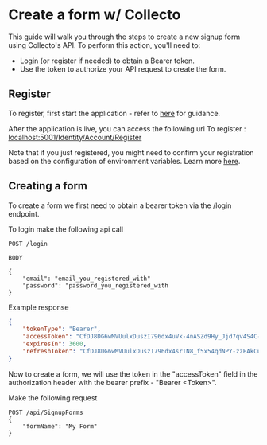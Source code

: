 # Create a form w/ Collecto

This guide will walk you through the steps to create a new signup form using Collecto's API. To perform this action, you'll need to:

- Login (or register if needed) to obtain a Bearer token.
- Use the token to authorize your API request to create the form.

## Register

To register, first start the application - refer to [here](https://www.16elt.com/Collecto/usage/overview/#setup-running-the-application) for guidance.

After the application is live, you can access the following url To register : [localhost:5001/Identity/Account/Register](localhost:5001/Identity/Account/Register)

Note that if you just registered, you might need to confirm your registration based on the configuration of environment variables. Learn more [here](https://www.16elt.com/Collecto/usage/overview/#environment-variables).

## Creating a form

To create a form we first need to obtain a bearer token via the /login endpoint.

To login make the following api call

```
POST /login

BODY

{
    "email": "email_you_registered_with"
    "password": "password_you_registered_with
}
```

Example response

```json
{
    "tokenType": "Bearer",
    "accessToken": "CfDJ8DG6wMVUulxDuszI796dx4uVk-4nASZd9Hy_Jjd7qv4S4C-8O34PvkXlBuRFuA8XM-OmZsb3V3LTaoa2AYVFYOvA2MqbkzY0OyEa4a8HtpAXI8KROFLs8jEwsIOrw47x7xcd4bMdlYlC7hRJd3FXIppf87R7nNDxCcIO-nimkcUAY6weYKwIwa6XWumuyAI89E1EyKbOmyjJOrfi7uf6J1_0JzM7kJkFAHrQR2Um4mdb6zNtD7mwpvjCaCTbWwoH7LKbYO72sNV3DhJs2o7o7G9yJiog0vy9-QQXrWULS2O2N9rMLLB_dfNIDJaqLLMDUWFttQUK0uFvJNrdL7Tu4q-N8Xd0TVGckCbYLxMZQ33aACXdRvQbgyM8LD8nAaydQvVUnAP623-x0UxZFwvCanXkl6fG2vELEhjDClRBDLr2XWMJ-AkgyXoyGyYSqMrbMb2LWXvWv89f_YD8aZ2wBeRS0gTJ2OKYv8tCQhsjO8rGMw5PuIxrsFqej6KEcyFa2LPXKQJjCl8hBJOn_ey0sYC2e08VUCZbE0RQxMuhfH27yBIp76OanXdSrH1Tz7prsJR3O1EalgEwgktFYD2jwSa_3Y5n9GCp_OZ6RFODJp49P5YxhfC-RGPtJW7pGGY9O5Z3xY3n98GjzHKZlZ6gwAFzVg_pniM7B-WWNKmXu9RzCeOlF81RIkqiCWCSp_9vvyll3-AiTtKkDn44KWqbuoE",
    "expiresIn": 3600,
    "refreshToken": "CfDJ8DG6wMVUulxDuszI796dx4srTN8_f5x54qdNPY-zzEAkCulSC2OgdnHFUv0RmL_U-BCLlm_r90b4Moqz7Irh_U4C5t0S-ZklNPjQMiLTGdL1aPpbuuBNVwFpTiDOhrGJGxR-imupgcLc3NCKjpyKSp9e5OaD_lz-XbJGcZiob9Qe2FrDA9ze61m8lwkZ4S0XT16DevxdTz_sJleMbLz7UoIscIN97fStvglSSbDESIAu8ITt14-N-acESBUwPiHHy9Ri-h7ZBHf7vkjwJiH9wlxTo-KhRlES6lVq-LJf0_mig2-MRjS6mmnaSOopFhUJKvqI9PZb0Q5n9dQ8j8uqUgsYWXGbbpTl3z9Wr9E3RnVkqUqaEHagyWRsGycayrBM7_ZaQMGbKo1oNuqFKxxCL8a6IzHq9TNSDyuErv2_GO_Ak6b7gVDvaFahqQv_bPA69x_-dRwYoJ-H5fY___UQ4fL_aYQ21SVo3ksV3Dp6rT3zeQ4Nd5sqohl-fidXvcRjknCDdo0RyY4yuL5dkwYWDOCOQxMoyfJQ0uAA6iFQgL-PWD-pfTOW5pjhzv3KdYkGYUqoyoVrmL-hzBv_uuvwv5iNZ8qN7GJkY_6V4N2q8d8F8ms_dNVN3_5nLp5OBY5gNF-Zxy0k9ah8URlKq04dlkut80PfsqGjXCfrgLVYDBk_2GZ9r3Ou7Um0SBboTt5ES1clJ1-xuaMdgdHPvi6McdI"
}
```

Now to create a form, we will use the token in the "accessToken" field in the authorization header with the bearer prefix - "Bearer <Token\>".  

Make the following request

```
POST /api/SignupForms
{
    "formName": "My Form"
}
```

